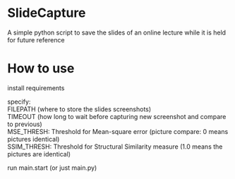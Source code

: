 # SlideCapture
A simple python script to save the slides of an online lecture while it is held for future reference

# How to use
install requirements  
  
specify:   
FILEPATH (where to store the slides screenshots)  
TIMEOUT (how long to wait before capturing new screenshot and compare to previous)  
MSE_THRESH: Threshold for Mean-square error (picture compare: 0 means pictures identical)  
SSIM_THRESH: Threshold for Structural Similarity measure (1.0 means the pictures are identical)  
  
run main.start (or just main.py)  
